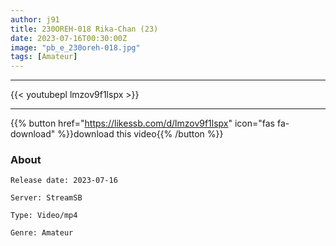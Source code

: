 ```yaml
---
author: j91
title: 230OREH-018 Rika-Chan (23)
date: 2023-07-16T00:30:00Z
image: "pb_e_230oreh-018.jpg"
tags: [Amateur]
---
```

___

{{< youtubepl lmzov9f1lspx >}}
___

{{% button href="https://likessb.com/d/lmzov9f1lspx" icon="fas fa-download" %}}download this video{{% /button %}}
### About

`Release date: 2023-07-16`

`Server: StreamSB`

`Type: Video/mp4`

`Genre:	Amateur`